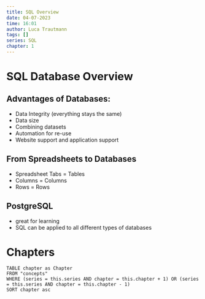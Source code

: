 ```yaml
---
title: SQL Overview
date: 04-07-2023
time: 16:01
author: Luca Trautmann
tags: []
series: SQL
chapter: 1
---
```


# SQL Database Overview
## Advantages of Databases:
- Data Integrity (everything stays the same)
- Data size 
- Combining datasets
- Automation for re-use 
- Website support and application support

## From Spreadsheets to Databases
- Spreadsheet Tabs = Tables
- Columns = Columns
- Rows = Rows

## PostgreSQL
- great for learning
- SQL can be applied to all different types of databases










# Chapters
```dataview
TABLE chapter as Chapter
FROM "concepts"
WHERE (series = this.series AND chapter = this.chapter + 1) OR (series = this.series AND chapter = this.chapter - 1)
SORT chapter asc
```
